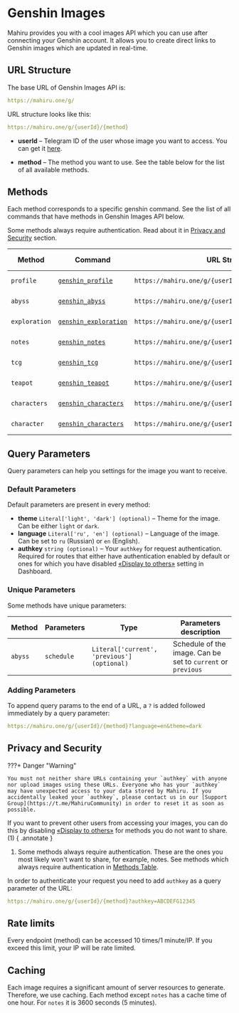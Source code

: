 # Genshin Images

Mahiru provides you with a cool images API which you can use after connecting your Genshin account. It allows you to create direct links to Genshin images which are updated in real-time.

## URL Structure

The base URL of Genshin Images API is:
```yaml
https://mahiru.one/g/
```

URL structure looks like this:
```yaml
https://mahiru.one/g/{userId}/{method}
```

- **userId** – Telegram ID of the user whose image you want to access. You can get it [here](../dashboard/pages/settings/for-developers.md).

- **method** – The method you want to use. See the table below for the list of all available methods. 

## Methods

Each method corresponds to a specific genshin command. See the list of all commands that have methods in Genshin Images API below.

Some methods always require authentication. Read about it in [Privacy and Security](#privacy-and-security) section.

| Method        | Command                                                                   | URL Structure                                     | Requires authentication |
| ------------- | ------------------------------------------------------------------------- | ------------------------------------------------- | ----------------------- |
| `profile`     | [`genshin_profile`](../commands/commands-list/genshin/profile.md)         | `https://mahiru.one/g/{userId}/profile`           | :material-close: No     |
| `abyss`       | [`genshin_abyss`](../commands/commands-list/genshin/abyss.md)             | `https://mahiru.one/g/{userId}/abyss`             | :material-close: No     |
| `exploration` | [`genshin_exploration`](../commands/commands-list/genshin/exploration.md) | `https://mahiru.one/g/{userId}/exploration`       | :material-close: No     |
| `notes`       | [`genshin_notes`](../commands/commands-list/genshin/notes.md)             | `https://mahiru.one/g/{userId}/notes`             | :material-check: Yes    |
| `tcg`         | [`genshin_tcg`](../commands/commands-list/genshin/tcg.md)                 | `https://mahiru.one/g/{userId}/teapot`            | :material-close: No     |
| `teapot`      | [`genshin_teapot`](../commands/commands-list/genshin/teapot.md)           | `https://mahiru.one/g/{userId}/teapot`            | :material-close: No     |
| `characters`  | [`genshin_characters`](../commands/commands-list/genshin/characters.md)   | `https://mahiru.one/g/{userId}/characters`        | :material-close: No     |
| `character`   | [`genshin_characters`](../commands/commands-list/genshin/characters.md)   | `https://mahiru.one/g/{userId}/character/{characterId}`  | :material-close: No     |

## Query Parameters

Query parameters can help you settings for the image you want to receive.

### Default Parameters

Default parameters are present in every method:

- **theme** `Literal['light', 'dark'] (optional)` – Theme for the image. Can be either `light` or `dark`.
- **language** `Literal['ru', 'en'] (optional)` – Language of the image. Can be set to `ru` (Russian) or `en` (English).
- **authkey** `string (optional)` – Your `authkey` for request authentication. Required for routes that either have authentication enabled by default or ones for which you have disabled [«Display to others»](../dashboard/pages/game-integrations/genshin.md#display-to-others) setting in Dashboard.

### Unique Parameters

Some methods have unique parameters:

| Method          | Parameters | Type                                        | Parameters description                                       |
| --------------- | ---------- | ------------------------------------------- | ------------------------------------------------------------ |
| `abyss`         | `schedule` | `Literal['current', 'previous'] (optional)` | Schedule of the image. Can be set to `current` or `previous` |

### Adding Parameters

To append query params to the end of a URL, a `?` is added followed immediately by a query parameter:
```yaml
https://mahiru.one/g/{userId}/{method}?language=en&theme=dark
```

## Privacy and Security

???+ Danger "Warning"

    You must not neither share URLs containing your `authkey` with anyone nor upload images using these URLs. Everyone who has your `authkey` may have unexpected access to your data stored by Mahiru. If you accidentally leaked your `authkey`, please contact us in our [Support Group](https://t.me/MahiruCommunity) in order to reset it as soon as possible.

If you want to prevent other users from accessing your images, you can do this by disabling [«Display to others»](../dashboard/pages/game-integrations/genshin.md#display-to-others) for methods you do not want to share. (1)
{ .annotate }

1. Some methods always require authentication. These are the ones you most likely won't want to share, for example, notes. See methods which always require authentication in [Methods Table](#methods).

In order to authenticate your request you need to add `authkey` as a query parameter of the URL:
```yaml
https://mahiru.one/g/{userId}/{method}?authkey=ABCDEFG12345
```

## Rate limits

Every endpoint (method) can be accessed 10 times/1 minute/IP. If you exceed this limit, your IP will be rate limited.

## Caching

Each image requires a significant amount of server resources to generate. Therefore, we use caching. Each method except `notes` has a cache time of one hour. For `notes` it is 3600 seconds (5 minutes).